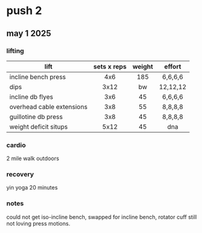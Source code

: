 # push 2

## may 1 2025
### lifting

| lift                  | sets x reps | weight | effort |
|-----------------------|:-----------:|:------:|:------:|
| incline bench press | 4x6 | 185 | 6,6,6,6 |
| dips | 3x12 | bw | 12,12,12 |
| incline db flyes | 3x6 | 45 | 6,6,6,6 |
| overhead cable extensions | 3x8 | 55 | 8,8,8,8 |
| guillotine db press | 3x8 | 45 | 8,8,8,8 |
| weight deficit situps | 5x12 | 45 | dna |

### cardio
2 mile walk outdoors

### recovery

yin yoga 20 minutes

### notes
could not get iso-incline bench, swapped for incline bench, rotator cuff still not loving press motions.
